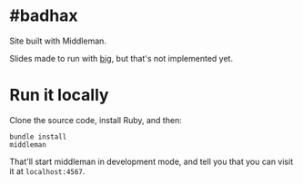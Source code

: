 # #badhax

Site built with Middleman.

Slides made to run with [big](https://github.com/tmcw/big), but that's not implemented yet.

# Run it locally

Clone the source code, install Ruby, and then:

    bundle install
    middleman

That'll start middleman in development mode, and tell you that you can visit it at `localhost:4567`.
